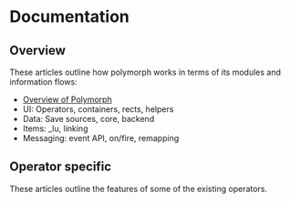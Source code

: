 # Documentation

## Overview
These articles outline how polymorph works in terms of its modules and information flows:
- [Overview of Polymorph](https://github.com/acenturyandabit/polymorph/tree/master/docs/overview.md)
- UI: Operators, containers, rects, helpers
- Data: Save sources, core, backend
- Items: _lu, linking
- Messaging: event API, on/fire, remapping

## Operator specific
These articles outline the features of some of the existing operators. 

